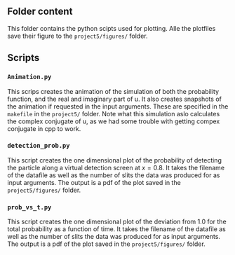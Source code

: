 ## Folder content
This folder contains the python scipts used for plotting. Alle the plotfiles save their figure to the `project5/figures/` folder.

## Scripts
### `Animation.py`
This scrips creates the animation of the simulation of both the probability function, and the real and imaginary part of u. It also creates snapshots of the animation if requested in the input arguments. These are specified in the `makefile` in the `project5/` folder. Note what this simulation aslo calculates the complex conjugate of u, as we had some trouble with getting compex conjugate in cpp to work.  

### `detection_prob.py`
This script creates the one dimensional plot of the probability of detecting the particle along a virtual detection screen at $x=0.8$. It takes the filename of the datafile as well as the number of slits the data was produced for as input arguments. The output is a pdf of the plot saved in the `project5/figures/` folder.

### `prob_vs_t.py`
This script creates the one dimensional plot of the deviation from 1.0 for the total probability as a function of time. It takes the filename of the datafile as well as the number of slits the data was produced for as input arguments. The output is a pdf of the plot saved in the `project5/figures/` folder.

